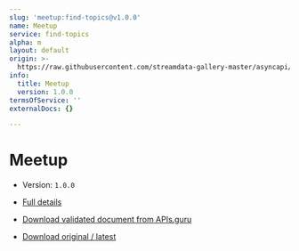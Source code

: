 ```yaml
---
slug: 'meetup:find-topics@v1.0.0'
name: Meetup
service: find-topics
alpha: m
layout: default
origin: >-
  https://raw.githubusercontent.com/streamdata-gallery-master/asyncapi/master/_listings/meetup/meetup-find-topics-stream-async.md
info:
  title: Meetup
  version: 1.0.0
termsOfService: ''
externalDocs: {}

---
```

# Meetup

* Version: `1.0.0`
* [Full details](../html/meetup:find-topics@v1.0.0.html)





* [Download validated document from APIs.guru](https://raw.githubusercontent.com/APIs-guru/asyncapi-directory/master/docs/APIs/meetup%3Afind-topics%40v1.0.0.yaml)
* [Download original / latest](https://raw.githubusercontent.com/streamdata-gallery-master/asyncapi/master/_listings/meetup/meetup-find-topics-stream-async.md)

<script type="application/ld+json">
{
  "@context": "http://schema.org/",
  "@type": "WebAPI",

  "documentation": "",

  "name": "Meetup"
}
</script>
